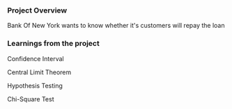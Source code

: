 ### Project Overview

 Bank Of New York wants to know whether it's customers will repay the loan


### Learnings from the project

 Confidence Interval

Central Limit Theorem

Hypothesis Testing

Chi-Square Test


